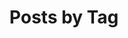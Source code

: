 ---
title: "Posts by Tag"
permalink: /tags/
layout: tags
author_profile: true
sidebar_main: true
---